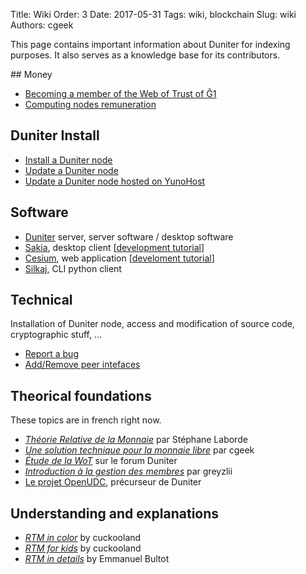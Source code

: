 Title: Wiki
Order: 3
Date: 2017-05-31
Tags: wiki, blockchain
Slug: wiki
Authors: cgeek

This page contains important information about Duniter for indexing purposes. It also serves as a knowledge base for its contributors.

## Money

* [Becoming a member of the Web of Trust of Ğ1](./become-member)
* [Computing nodes remuneration](./remuneration)

## Duniter Install

* [Install a Duniter node](https://github.com/duniter/duniter/blob/master/doc/install-a-node.md)
* [Update a Duniter node](https://github.com/duniter/duniter/blob/master/doc/update-a-node.md)
* [Update a Duniter node hosted on YunoHost](https://forum.duniter.org/t/full-https-support-for-duniter-package-for-yunohost/1892/18)

## Software

* [Duniter](./duniter) server, server software / desktop software
* [Sakia](http://sakia-wallet.org/), desktop client [[development tutorial](https://github.com/duniter/sakia/blob/master/doc/install_for_developpers.md)]
* [Cesium](https://github.com/duniter/cesium), web application [[develoment tutorial](https://github.com/duniter/cesium/blob/master/doc/fr/development_tutorial-01.md)]
* [Silkaj](https://github.com/duniter/silkaj), CLI python client

## Technical

Installation of Duniter node, access and modification of source code, cryptographic stuff, ...

* [Report a bug](./report-a-bug)
* [Add/Remove peer intefaces](./specific-peer-endpoints)

## Theorical foundations

These topics are in french right now.

* *[Théorie Relative de la Monnaie](http://trm.creationmonetaire.info/)* par Stéphane Laborde
* *[Une solution technique pour la monnaie libre](/comprendre/theorie/#une-solution)* par cgeek
* *[Étude de la WoT](https://forum.duniter.org/t/etude-de-la-wot/977)* sur le forum Duniter
* *[Introduction à la gestion des membres](/introduction-a-la-toile-de-confiance)* par greyzlii
* [Le projet OpenUDC](https://github.com/Open-UDC/open-udc), précurseur de Duniter

## Understanding and explanations

* *[RTM in color](http://cuckooland.free.fr/TheRtmInColor.html)* by cuckooland
* *[RTM for kids](http://cuckooland.free.fr/TheRtmForTheKids.html)* by cuckooland
* *[RTM in details](http://money.ploc.be/)* by Emmanuel Bultot
